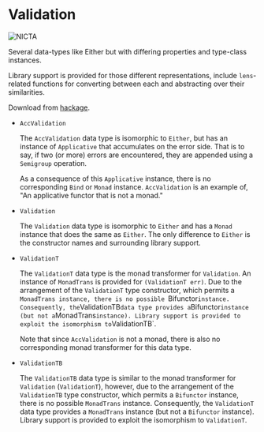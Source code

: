 # Validation

![NICTA](http://i.imgur.com/Ns5hntl.jpg)

Several data-types like Either but with differing properties and type-class
instances.

Library support is provided for those different representations, include
`lens`-related functions for converting between each and abstracting over their
similarities.

Download from [hackage](http://hackage.haskell.org/package/validation).

* `AccValidation`

   The `AccValidation` data type is isomorphic to `Either`, but has an instance
   of `Applicative` that accumulates on the error side. That is to say, if two
   (or more) errors are encountered, they are appended using a `Semigroup`
   operation.

   As a consequence of this `Applicative` instance, there is no corresponding
   `Bind` or `Monad` instance. `AccValidation` is an example of, "An applicative
   functor that is not a monad."

* `Validation`

   The `Validation` data type is isomorphic to `Either` and has a `Monad`
   instance that does the same as `Either`. The only difference to `Either` is
   the constructor names and surrounding library support.

* `ValidationT`

  The `ValidationT` data type is the monad transformer for `Validation`. An
  instance of `MonadTrans` is provided for `(ValidationT err)`. Due to the
  arrangement of the `ValidationT` type constructor, which permits a `MonadTrans
  instance, there is no possible `Bifunctor` instance. Consequently, the
  `ValidationTB` data type provides a `Bifunctor` instance (but not a
  `MonadTrans` instance). Library support is provided to exploit the isomorphism
  to `ValidationTB`.

  Note that since `AccValidation` is not a monad, there is also no corresponding
  monad transformer for this data type.

* `ValidationTB`

  The `ValidationTB` data type is similar to the monad transformer for
  `Validation` (`ValidationT`), however, due to the arrangement of the
  `ValidationTB` type constructor, which permits a `Bifunctor` instance, there
  is no possible `MonadTrans` instance. Consequently, the `ValidationT`
  data type provides a `MonadTrans` instance (but not a `Bifunctor` instance).
  Library support is provided to exploit the isomorphism to `ValidationT`.

